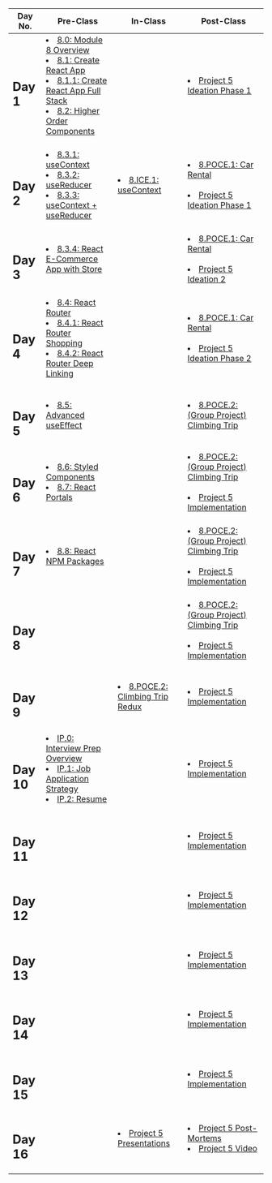 
|Day No.|Pre-Class|In-Class|Post-Class|
| --- | --- | --- | --- |
|<h2>Day 1</h2>|<li>[8.0: Module 8 Overview](day-1/pre-class/8.0-module-8-overview.md)</li><li>[8.1: Create React App](day-1/pre-class/8.1-create-react-app.md)</li><li>[8.1.1: Create React App Full Stack](day-1/pre-class/8.1.1-create-react-app-full-stack-setup.md)</li><li>[8.2: Higher Order Components](day-1/pre-class/8.3-higher-order-components.md)</li><br>|<br>|<li>[Project 5 Ideation Phase 1](day-1/post-class/project-5-group-react-app.md)</li><br>|
|<h2>Day 2</h2>|<li>[8.3.1: useContext](day-2/pre-class/8.3.1-usecontext.md)</li><li>[8.3.2: useReducer](day-2/pre-class/8.3.2-usereducer.md)</li><li>[8.3.3: useContext + useReducer](day-2/pre-class/8.3.3-usecontext-+-usereducer.md)</li><br>|<li>[8.ICE.1: useContext](day-2/in-class/8.ice.1-usecontext.md)</li><br>|<li>[8.POCE.1: Car Rental](day-2/post-class/8.poce.1-car-rental.md)</li><br><li>[Project 5 Ideation Phase 1](day-2/post-class/project-5-group-react-app.md)</li><br>|
|<h2>Day 3</h2>|<li>[8.3.4: React E-Commerce App with Store](day-3/pre-class/8.3.4-react-e-commerce-app-with-store.md)</li><br>|<br>|<li>[8.POCE.1: Car Rental](day-3/post-class/8.poce.1-car-rental.md)</li><br><li>[Project 5 Ideation 2](day-3/post-class/project-5-group-react-app.md)</li><br>|
|<h2>Day 4</h2>|<li>[8.4: React Router](day-4/pre-class/8.4-react-router.md)</li><li>[8.4.1: React Router Shopping](day-4/pre-class/8.4.1-react-router-shopping.md)</li><li>[8.4.2: React Router Deep Linking](day-4/pre-class/8.4.2-react-router-deep-linking.md)</li><br>|<br>|<li>[8.POCE.1: Car Rental](day-4/post-class/8.poce.1-car-rental.md)</li><br><li>[Project 5 Ideation Phase 2](day-4/post-class/project-5-group-react-app.md)</li><br>|
|<h2>Day 5</h2>|<li>[8.5: Advanced useEffect](day-5/pre-class/8.5-advanced-useeffect.md)</li><br>|<br>|<li>[8.POCE.2: (Group Project) Climbing Trip](day-5/post-class/8.poce.2-rock-climbing-trip-planner.md)</li><br>|
|<h2>Day 6</h2>|<li>[8.6: Styled Components](day-6/pre-class/8.6-styled-components.md)</li><li>[8.7: React Portals](day-6/pre-class/8.7-react-portals.md)</li><br>|<br>|<li>[8.POCE.2: (Group Project) Climbing Trip](day-6/post-class/8.poce.2-rock-climbing-trip-planner.md)</li><br><li>[Project 5 Implementation](day-6/post-class/project-5-group-react-app.md)</li><br>|
|<h2>Day 7</h2>|<li>[8.8: React NPM Packages](day-7/pre-class/8.8-react-npm-packages.md)</li><br>|<br>|<li>[8.POCE.2: (Group Project) Climbing Trip](day-7/post-class/8.poce.2-rock-climbing-trip-planner.md)</li><br><li>[Project 5 Implementation](day-7/post-class/project-5-group-react-app.md)</li><br>|
|<h2>Day 8</h2>|<br>|<br>|<li>[8.POCE.2: (Group Project) Climbing Trip](day-8/post-class/8.poce.2-rock-climbing-trip-planner.md)</li><br><li>[Project 5 Implementation](day-8/post-class/project-5-group-react-app.md)</li><br>|
|<h2>Day 9</h2>|<br>|<li>[8.POCE.2: Climbing Trip Redux](day-9/in-class/8.poce.2-rock-climbing-trip-planner.md)</li><br>|<li>[Project 5 Implementation](day-9/post-class/project-5-group-react-app.md)</li><br>|
|<h2>Day 10</h2>|<li>[IP.0: Interview Prep Overview](day-10/pre-class/ip.0-interview-prep-overview.md)</li><li>[IP.1: Job Application Strategy](day-10/pre-class/ip.1-job-application-strategy.md)</li><li>[IP.2: Resume](day-10/pre-class/ip.2-resume.md)</li><br>|<br>|<li>[Project 5 Implementation](day-10/post-class/project-5-group-react-app.md)</li><br>|
|<h2>Day 11</h2>|<br>|<br>|<li>[Project 5 Implementation](day-11/post-class/project-5-group-react-app.md)</li><br>|
|<h2>Day 12</h2>|<br>|<br>|<li>[Project 5 Implementation](day-12/post-class/project-5-group-react-app.md)</li><br>|
|<h2>Day 13</h2>|<br>|<br>|<li>[Project 5 Implementation](day-13/post-class/project-5-group-react-app.md)</li><br>|
|<h2>Day 14</h2>|<br>|<br>|<li>[Project 5 Implementation](day-14/post-class/project-5-group-react-app.md)</li><br>|
|<h2>Day 15</h2>|<br>|<br>|<li>[Project 5 Implementation](day-15/post-class/project-5-group-react-app.md)</li><br>|
|<h2>Day 16</h2>|<br>|<li>[Project 5 Presentations](day-16/in-class/project-5-group-react-app.md)</li><br>|<li>[Project 5 Post-Mortems](day-16/post-class/course-methodology.md)</li><li>[Project 5 Video](day-16/post-class/project-5-group-react-app.md)</li><br>|
